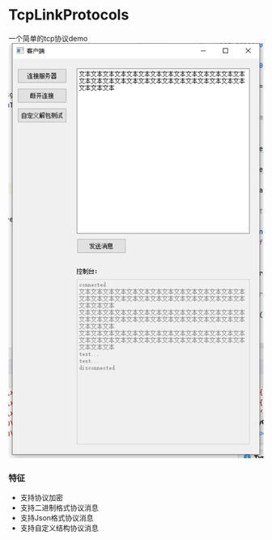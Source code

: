 # TcpLinkProtocols
一个简单的tcp协议demo
![](sample.png)


### 特征
* 支持协议加密
* 支持二进制格式协议消息
* 支持Json格式协议消息
* 支持自定义结构协议消息